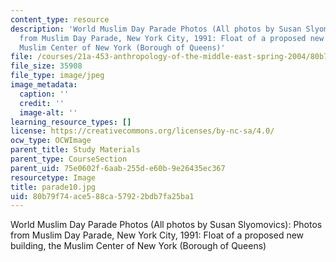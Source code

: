 ```yaml
---
content_type: resource
description: 'World Muslim Day Parade Photos (All photos by Susan Slyomovics): Photos
  from Muslim Day Parade, New York City, 1991: Float of a proposed new building, the
  Muslim Center of New York (Borough of Queens)'
file: /courses/21a-453-anthropology-of-the-middle-east-spring-2004/80b79f74ace588ca57922bdb7fa25ba1_parade10.jpg
file_size: 35908
file_type: image/jpeg
image_metadata:
  caption: ''
  credit: ''
  image-alt: ''
learning_resource_types: []
license: https://creativecommons.org/licenses/by-nc-sa/4.0/
ocw_type: OCWImage
parent_title: Study Materials
parent_type: CourseSection
parent_uid: 75e0602f-6aab-255d-e60b-9e26435ec367
resourcetype: Image
title: parade10.jpg
uid: 80b79f74-ace5-88ca-5792-2bdb7fa25ba1
---
```

World Muslim Day Parade Photos (All photos by Susan Slyomovics): Photos from Muslim Day Parade, New York City, 1991: Float of a proposed new building, the Muslim Center of New York (Borough of Queens)